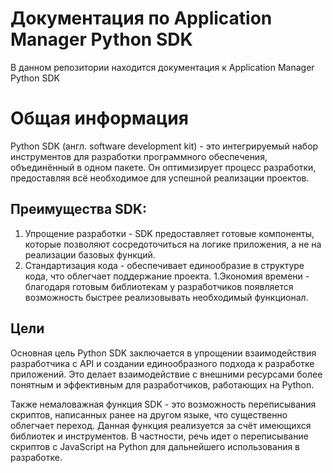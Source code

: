 # Документация по Application Manager Python SDK

В данном репозитории находится документация к Application Manager Python SDK

# Общая информация
Python SDK (англ. software development kit) - это интегрируемый набор инструментов для разработки программного обеспечения, объединённый в одном пакете. Он оптимизирует процесс разработки, предоставляя всё необходимое для успешной реализации проектов.

## Преимущества SDK:

1. Упрощение разработки - SDK предоставляет готовые компоненты, которые позволяют сосредоточиться на логике приложения, а не на реализации базовых функций.
1. Стандартизация кода - обеспечивает единообразие в структуре кода, что облегчает поддержание проекта.
1.Экономия времени - благодаря готовым библиотекам у разработчиков появляется возможность быстрее реализовывать необходимый функционал.

## Цели 

Основная цель Python SDK заключается в упрощении взаимодействия разработчика с API и создании единообразного подхода к разработке приложений. Это делает взаимодействие с внешними ресурсами более понятным и эффективным для разработчиков, работающих на Python.

Также немаловажная функция SDK - это возможность переписывания скриптов, написанных ранее на другом языке, что существенно облегчает переход. Данная функция реализуется за счёт имеющихся библиотек и инструментов. В частности, речь идет о переписывание скриптов с JavaScript на Python для дальнейшего использования в разработке.
